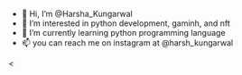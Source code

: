 - 👋 Hi, I’m @Harsha_Kungarwal
- 👀 I’m interested in python development, gaminh, and nft
- 🌱 I’m currently learning python programming language
- 📫 you can reach me on instagram at @harsh_kungarwal

<
